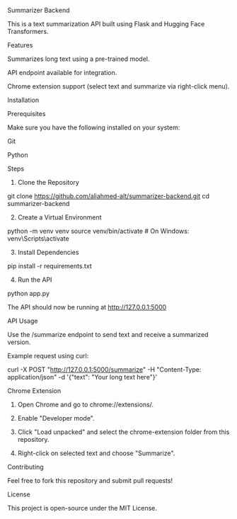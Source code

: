 Summarizer Backend

This is a text summarization API built using Flask and Hugging Face Transformers.

Features

Summarizes long text using a pre-trained model.

API endpoint available for integration.

Chrome extension support (select text and summarize via right-click menu).


Installation

Prerequisites

Make sure you have the following installed on your system:

Git

Python


Steps

1. Clone the Repository

git clone https://github.com/aliahmed-alt/summarizer-backend.git
cd summarizer-backend


2. Create a Virtual Environment

python -m venv venv
source venv/bin/activate  # On Windows: venv\Scripts\activate


3. Install Dependencies

pip install -r requirements.txt


4. Run the API

python app.py

The API should now be running at http://127.0.0.1:5000



API Usage

Use the /summarize endpoint to send text and receive a summarized version.

Example request using curl:

curl -X POST "http://127.0.0.1:5000/summarize" -H "Content-Type: application/json" -d '{"text": "Your long text here"}'


Chrome Extension

1. Open Chrome and go to chrome://extensions/.


2. Enable "Developer mode".


3. Click "Load unpacked" and select the chrome-extension folder from this repository.


4. Right-click on selected text and choose "Summarize".



Contributing

Feel free to fork this repository and submit pull requests!

License

This project is open-source under the MIT License.

